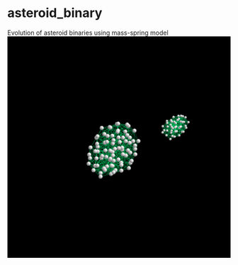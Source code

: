 # asteroid_binary
Evolution of asteroid binaries using mass-spring model
<img title="A simulation of a Binary" alt="Alt text" src="/bin_sim.png">

